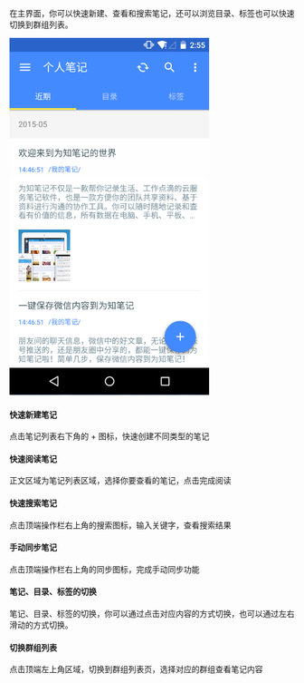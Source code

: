 在主界面，你可以快速新建、查看和搜索笔记，还可以浏览目录、标签也可以快速切换到群组列表。


![A67](img/A67.png)

#### 快速新建笔记

点击笔记列表右下角的 + 图标，快速创建不同类型的笔记


#### 快速阅读笔记

正文区域为笔记列表区域，选择你要查看的笔记，点击完成阅读


#### 快速搜索笔记

点击顶端操作栏右上角的搜索图标，输入关键字，查看搜索结果


#### 手动同步笔记
点击顶端操作栏右上角的同步图标，完成手动同步功能

#### 笔记、目录、标签的切换

笔记、目录、标签的切换，你可以通过点击对应内容的方式切换，也可以通过左右滑动的方式切换。


#### 切换群组列表

点击顶端左上角区域，切换到群组列表页，选择对应的群组查看笔记内容

